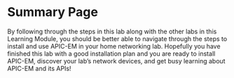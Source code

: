 # Summary Page
By following through the steps in this lab along with the other labs in this Learning Module, you should be better able to navigate through the steps to install and use APIC-EM in your home networking lab. Hopefully you have finished this lab with a good installation plan and you are ready to install APIC-EM, discover your lab’s network devices, and get busy learning about APIC-EM and its APIs!
